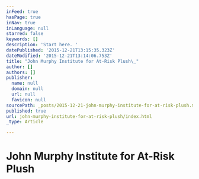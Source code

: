 ```yaml
---
inFeed: true
hasPage: true
inNav: true
inLanguage: null
starred: false
keywords: []
description: 'Start here. '
datePublished: '2015-12-21T13:15:35.323Z'
dateModified: '2015-12-21T13:14:06.753Z'
title: "John Murphy Institute for At-Risk Plush\_"
author: []
authors: []
publisher:
  name: null
  domain: null
  url: null
  favicon: null
sourcePath: _posts/2015-12-21-john-murphy-institute-for-at-risk-plush.md
published: true
url: john-murphy-institute-for-at-risk-plush/index.html
_type: Article

---
```

# John Murphy Institute for At-Risk Plush